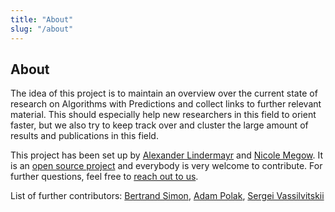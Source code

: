 ```yaml
---
title: "About"
slug: "/about"
---
```


## About

The idea of this project is to maintain an overview over the current state of research on Algorithms with Predictions and collect links to further relevant material. This should especially help new researchers in this field to orient faster, but we also try to keep track over and cluster the large amount of results and publications in this field.

This project has been set up by [Alexander Lindermayr](https://www.uni-bremen.de/en/cslog/team/alexander-lindermayr) and [Nicole Megow](https://www.uni-bremen.de/en/cslog/nmegow). It is an [open source project](https://github.com/algorithms-with-predictions/algorithms-with-predictions.github.io) and everybody is very welcome to contribute. For further questions, feel free to [reach out to us](mailto:alps-web@uni-bremen.de).

List of further contributors: [Bertrand Simon](https://cclab.pages.in2p3.fr/bertrand.simon/), [Adam Polak](https://adampolak.github.io/), [Sergei Vassilvitskii](https://theory.stanford.edu/~sergei/)

